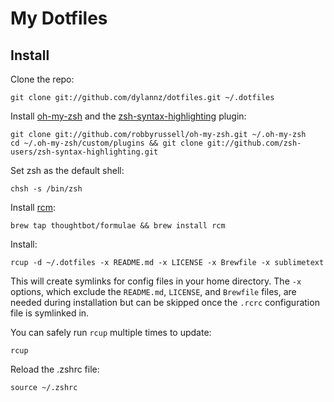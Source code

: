 # My Dotfiles

## Install

Clone the repo:

	git clone git://github.com/dylannz/dotfiles.git ~/.dotfiles

Install [oh-my-zsh](https://github.com/robbyrussell/oh-my-zsh) and the [zsh-syntax-highlighting](https://github.com/zsh-users/zsh-syntax-highlighting) plugin:

	git clone git://github.com/robbyrussell/oh-my-zsh.git ~/.oh-my-zsh
	cd ~/.oh-my-zsh/custom/plugins && git clone git://github.com/zsh-users/zsh-syntax-highlighting.git

Set zsh as the default shell:

	chsh -s /bin/zsh

Install [rcm](https://github.com/thoughtbot/rcm):

	brew tap thoughtbot/formulae && brew install rcm

Install:

	rcup -d ~/.dotfiles -x README.md -x LICENSE -x Brewfile -x sublimetext

This will create symlinks for config files in your home directory. The `-x`
options, which exclude the `README.md`, `LICENSE`, and `Brewfile` files, are
needed during installation but can be skipped once the `.rcrc` configuration
file is symlinked in.

You can safely run `rcup` multiple times to update:

	rcup

Reload the .zshrc file:

	source ~/.zshrc

